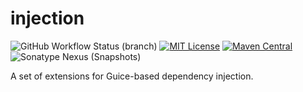 # injection

![GitHub Workflow Status (branch)](https://img.shields.io/github/actions/workflow/status/seiama/injection/build.yaml?branch=main) [![MIT License](https://img.shields.io/badge/license-MIT-blue)](license.txt) [![Maven Central](https://img.shields.io/maven-central/v/com.seiama/injection?label=stable)](https://search.maven.org/search?q=g:com.seiama%20AND%20a:injection) ![Sonatype Nexus (Snapshots)](https://img.shields.io/nexus/s/com.seiama/injection?label=dev&server=https%3A%2F%2Fs01.oss.sonatype.org)

A set of extensions for Guice-based dependency injection.
